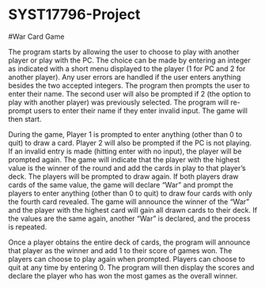 # SYST17796-Project

#War Card Game

The program starts by allowing the user to choose to play with another player or play with the PC. The choice can be made by entering an integer as indicated with a short menu displayed to the player (1 for PC and 2 for another player). Any user errors are handled if the user enters anything besides the two accepted integers. The program then prompts the user to enter their name. The second user will also be prompted if 2 (the option to play with another player) was previously selected. The program will re-prompt users to enter their name if they enter invalid input. The game will then start.

During the game, Player 1 is prompted to enter anything (other than 0 to quit) to draw a card. Player 2 will also be prompted if the PC is not playing. If an invalid entry is made (hitting enter with no input), the player will be prompted again. The game will indicate that the player with the highest value is the winner of the round and add the cards in play to that player’s deck. The players will be prompted to draw again. If both players draw cards of the same value, the game will declare “War” and prompt the players to enter anything (other than 0 to quit) to draw four cards with only the fourth card revealed. The game will announce the winner of the “War” and the player with the highest card will gain all drawn cards to their deck. If the values are the same again, another “War” is declared, and the process is repeated.

Once a player obtains the entire deck of cards, the program will announce that player as the winner and add 1 to their score of games won. The players can choose to play again when prompted. Players can choose to quit at any time by entering 0. The program will then display the scores and declare the player who has won the most games as the overall winner.
